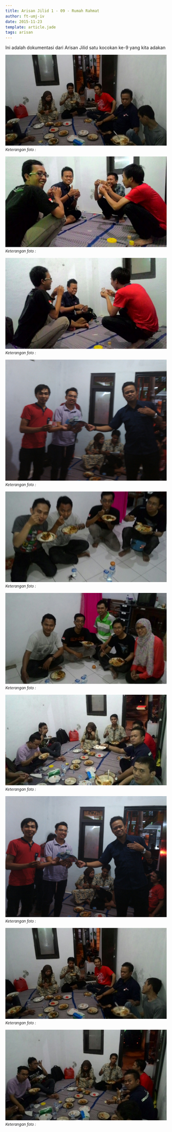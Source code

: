 ```yaml
---
title: Arisan Jilid 1 - 09 - Rumah Rahmat
author: ft-umj-iv
date: 2015-11-23
template: article.jade
tags: arisan
---
```


Ini adalah dokumentasi dari Arisan Jilid satu kocokan ke-9 yang kita adakan


![Arisan Jilid 09 - 1](Arisan-Jilid-09-1.jpg)
<small>_Keterangan foto :_</small>

<span class="more"></span>

![Arisan Jilid 09 - 2](Arisan-Jilid-09-2.jpg)
<small>_Keterangan foto :_</small>

![Arisan Jilid 09 - 3](Arisan-Jilid-09-3.jpg)
<small>_Keterangan foto :_</small>

![Arisan Jilid 09 - 4](Arisan-Jilid-09-4.jpg)
<small>_Keterangan foto :_</small>

![Arisan Jilid 09 - 5](Arisan-Jilid-09-5.jpg)
<small>_Keterangan foto :_</small>

![Arisan Jilid 09 - 6](Arisan-Jilid-09-6.jpg)
<small>_Keterangan foto :_</small>

![Arisan Jilid 09 - 7](Arisan-Jilid-09-7.jpg)
<small>_Keterangan foto :_</small>

![Arisan Jilid 09 - 8](Arisan-Jilid-09-8.jpg)
<small>_Keterangan foto :_</small>

![Arisan Jilid 09 - 9](Arisan-Jilid-09-9.jpg)
<small>_Keterangan foto :_</small>

![Arisan Jilid 09 - 10](Arisan-Jilid-09-10.jpg)
<small>_Keterangan foto :_</small>